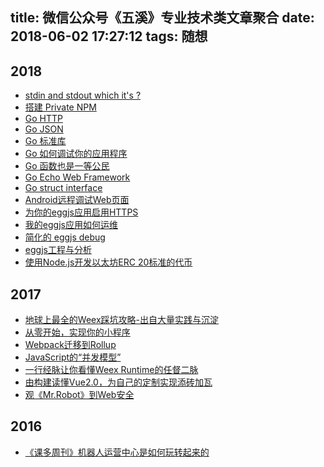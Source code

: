 title: 微信公众号《五溪》专业技术类文章聚合
date: 2018-06-02 17:27:12
tags: 随想
---

## 2018

- [stdin and stdout which it's ?](https://mp.weixin.qq.com/s/2oeDG1B2Dtl5sDxTsLhWtg)
- [搭建 Private NPM](https://mp.weixin.qq.com/s/pBHSs2s3exylfDD-wt9p-g)
- [Go HTTP](https://mp.weixin.qq.com/s/DfBvuFbv92Nx4dCQIX90Og)
- [Go JSON](https://mp.weixin.qq.com/s/4pEtf8I5D6SFpTWYfEN76Q)
- [Go 标准库](https://mp.weixin.qq.com/s/JOlfMAAtiWNKJYyJweSkqw)
- [Go 如何调试你的应用程序](https://mp.weixin.qq.com/s/wHFMuuWZkgVyuh37VRrhrg)
- [Go 函数也是一等公民](https://mp.weixin.qq.com/s/SMUKl97JeFLj2bdELnGy1g)
- [Go Echo Web Framework](https://mp.weixin.qq.com/s/BlyQvkw84dBhs4mX_SB5DQ)
- [Go struct interface](https://mp.weixin.qq.com/s/OTWNvMzIYOVZEWNWS35Lhg)
- [Android远程调试Web页面](https://mp.weixin.qq.com/s/St8yuvDW8tdgsU0dSdvQUg)
- [为你的eggjs应用启用HTTPS](https://mp.weixin.qq.com/s/yClPCyduxBzJlqwb1ccd1A)
- [我的eggjs应用如何运维](https://mp.weixin.qq.com/s/7156sD97Af6TbJ2ZOnQ5pw)
- [简化的 eggjs debug](https://mp.weixin.qq.com/s/pQr4K0PMsDugomr8Hh9cSw)
- [eggjs工程与分析](https://mp.weixin.qq.com/s/9T_ouZuhGeDAxLwzd_jRrw)
- [使用Node.js开发以太坊ERC 20标准的代币](https://mp.weixin.qq.com/s/nb54Uis1VFTBtpTH4_TC-A)

## 2017

- [地球上最全的Weex踩坑攻略-出自大量实践与沉淀](https://mp.weixin.qq.com/s/hAjT4_deEKw9uIXC1SVe0Q)
- [从零开始，实现你的小程序](https://mp.weixin.qq.com/s/Q2vZgWdDXKAl2dvIlB2lrw)
- [Webpack迁移到Rollup](https://mp.weixin.qq.com/s/gnxH9CanYQAMAsidTnh_KA)
- [JavaScript的“并发模型”](https://mp.weixin.qq.com/s/h3QfVdWyzmiUt-HSSoiJjQ)
- [一行经脉让你看懂Weex Runtime的任督二脉](https://mp.weixin.qq.com/s/Z7Kp_xstwOU7ipLNERRQdA)
- [由构建读懂Vue2.0，为自己的定制实现添砖加瓦](https://mp.weixin.qq.com/s/x7XGIG_wrtDumjag9OJlOw)
- [观《Mr.Robot》到Web安全](https://mp.weixin.qq.com/s/irigHY6Hm8YPkv13NQJKqA)

## 2016

- [《课多周刊》机器人运营中心是如何玩转起来的](https://mp.weixin.qq.com/s/mVUUycMxKTuzEvoMO0Krvw)